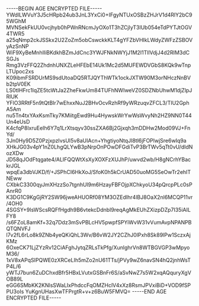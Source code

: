 -----BEGIN AGE ENCRYPTED FILE-----
YWdlLWVuY3J5cHRpb24ub3JnL3YxCi0+IFgyNTUxOSBzZHJrV1d4RlY2bC95WGhM
MVNSekFkUU0vcjhyb0hPWnRNcmJyOXo1T3hZCjIyT3lUb054eTdPYTJtOGV4TWR5
a25qNmp2ckJSSkx2U2ZoZm5obCswckkKLT4gYFZbVHIkLWdyZWFzZSBOVyAzSnNP
WiF9XyBeMnhIIiBKdkhBZmJdCnc3YWJFNkNWYjJ1M2I1TllVdjJ4d2RIM3dCSGJs
Rmg3VzFFQ2ZhdnhUNXZLeHFEbE14Uk1Mc2d5MUFEWDVGbS8KQk9wTnpLTUpoc2xs
K09ibmFSRDUrMS9sdUtoaDQ5RTJQYThWTk1ockJXTW90M3orNHczNnBVb2tpV0EK
LS0tIHFrc1lqZE5tcWtJa2ZheFkwUm84TUFhNWIweVZ0SDZNbUhwM1djZlpJRlUK
YFlO3RRtF5n9tQtBIr7wEhxxNuJ2BHvOcvRzhRf9yWRzuqvZFCL3/TIU2GphA5Am
nu5Tn4txYAxKsmTky7KMiitgEwd9Hu4HywskWrYwWsWvyNh2HZ9NN0T44Un4eUsD
K4cfqP8lxruEeIh6Y7q1LrXtsqyv30ssZXA6Bj2Gjxqh3mDDHw2Mod09VJ+FnYd/
3Jn0Hy9D5Z0PzjxpzIvsUI5v8aUIAcn+YhgtiyoNtqJI8tl6jFOPlwjSre6wIq9a
XHkJG03v4pY1nZ0LhgQLYwB3pNrpOnPOwDFGdiTvP3BrTWv5qTt0vU/dIdNozXDw
JD58qJOdFtqgate4/ALIFQQWtXsXyXOXFzXUJhP/uwvd2wb/H8gNCrhYBackrJGL
wpqEa3dbVJKD/f/+JSPhCI6HkXoJ/SfoK0h5kCrUAD50uoMG5SeOwTr2ehITNEww
CXbkC3300qyJmXHzzSo7tgnhUl9m6HzayFBFOjpXChkyoU34pQrcpPLc0sPAnrR0
K3DG1C9KgGjRY2SW96jweAHUORf08YM3OZEdIhr4lBJ8OaX2nl6MCQP11vr/4OH0
4SGSY+9lsWScsRQFfHgdh9B6vtekcDdnbI9reqAgMkEUhZXizpDZp7I35iAILFY8
/s6FZoL8amKf+32q7Ddz3mSvPBLcHV5pwpfSPYiWvW31vVumAvpNPANPBQTQNVFJ
l7v2fL6rLo8k9ZNb4yeQKiQhL3Wv/B6vW2JY2CZhJ0lPxh8Sk89lPw1SczxAjKMz
6OxeCK71LjZYzRv12CiAFghJytqZRLsTkPfg/XunlghrVn8WTBGVGP3wMpyoM36/
1xV8xAPqSIPQWE0zXRCeLIh5mZo2nU61TTs/jPVy9wZ6navSN4hQ2jnhWsTP4L/6
yWTJ7bun6ZuDChxdBfr5HBxLVutxGSBnFr6S/aSvNwZ7s5W2xqAQquryXgVOB89L
eGG6SMbKK2KNlsSWaLIxPhdccFqOMZHclV4xXz8RsmJPVxiBiD+VOD9fSPPU3oIs
YuKgnUHasXwTFPrgtR+v+z6BuW5FMVQ=
-----END AGE ENCRYPTED FILE-----
